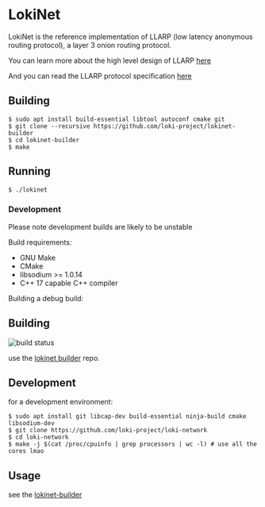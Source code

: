 # LokiNet

LokiNet is the reference implementation of LLARP (low latency anonymous routing protocol), a layer 3 onion routing protocol.

You can learn more about the high level design of LLARP [here](docs/high-level.txt)

And you can read the LLARP protocol specification [here](docs/proto_v0.txt)

## Building

    $ sudo apt install build-essential libtool autoconf cmake git
    $ git clone --recursive https://github.com/loki-project/lokinet-builder
    $ cd lokinet-builder
    $ make 

## Running

    $ ./lokinet

### Development

Please note development builds are likely to be unstable

Build requirements:

* GNU Make
* CMake
* libsodium >= 1.0.14
* C++ 17 capable C++ compiler

Building a debug build:

## Building

![build status](https://gitlab.com/lokiproject/loki-network/badges/master/pipeline.svg "build status")

use the [lokinet builder](https://github.com/loki-project/lokinet-builder) repo.

## Development 

for a development environment:

    $ sudo apt install git libcap-dev build-essential ninja-build cmake libsodium-dev
    $ git clone https://github.com/loki-project/loki-network
    $ cd loki-network
    $ make -j $(cat /proc/cpuinfo | grep processors | wc -l) # use all the cores lmao
    
## Usage

see the [lokinet-builder](https://github.com/loki-project/lokinet-builder)
